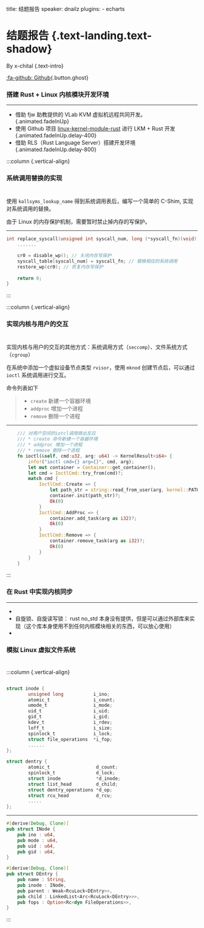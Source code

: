 title: 结题报告
speaker: dnailz
plugins:
    - echarts

<slide class="bg-black-blue aligncenter" image="https://source.unsplash.com/C1HhAQrbykQ/ .dark">

# 结题报告 {.text-landing.text-shadow}

By x-chital {.text-intro}

[:fa-github: Github](https://github.com/OSH-2020/x-chital){.button.ghost}


<slide :class="size-80">

### 搭建 Rust + Linux 内核模块开发环境
---

* 借助 fjw 助教提供的 VLab KVM 虚拟机远程共同开发。 {.animated.fadeInUp}
* 使用 Github 项目 [linux-kernel-module-rust](https://github.com/fishinabarrel/linux-kernel-module-rust) 进行 LKM + Rust 开发   {.animated.fadeInUp.delay-400}
* 借助 RLS（Rust Language Server）搭建开发环境 {.animated.fadeInUp.delay-800}

<slide :class="size-80">

:::column {.vertical-align}
### 系统调用替换的实现
# 
#
#
#

使用 `kallsyms_lookup_name` 得到系统调用表后，编写一个简单的 C-Shim, 实现对系统调用的替换。

由于 Linux 的内存保护机制，需要暂时禁止掉内存的写保护。

----

```c
int replace_syscall(unsigned int syscall_num, long (*syscall_fn)(void)) { 
    .......

    cr0 = disable_wp(); // 关闭内存写保护
    syscall_table[syscall_num] = syscall_fn; // 替换相应的系统调用
    restore_wp(cr0); // 恢复内存写保护
    
    return 0;
}
```
:::

<slide :class="size-80">

:::column {.vertical-align}
### 实现内核与用户的交互
# 
#
#
#

实现内核与用户的交互的其他方式：系统调用方式（`seccomp`）、文件系统方式（`cgroup`）

在系统中添加一个虚拟设备节点类型 `rvisor`，使用 `mknod` 创建节点后，可以通过 `ioctl` 系统调用进行交互。

命令列表如下

> * `create` 新建一个容器环境
> * `addproc` 增加一个进程
> * `remove` 删除一个进程

----

```rust
    /// 对用户空间的iotcl调用做出反应
    /// * create 命令新建一个容器环境
    /// * addproc 增加一个进程
    /// * remove 删除一个进程
    fn ioctl(&self, cmd:u32, arg: u64) -> KernelResult<i64> {
        info!("ioctl cmd={} arg={}", cmd, arg);
        let mut container = Container::get_container();
        let cmd = IoctlCmd::try_from(cmd)?;
        match cmd {
            IoctlCmd::Create => {
                let path_str = string::read_from_user(arg, kernel::PATH_MAX)?;
                container.init(path_str)?;
                Ok(0)
            }
            IoctlCmd::AddProc => {
                container.add_task(arg as i32)?;
                Ok(0)
            }
            IoctlCmd::Remove => {
                container.remove_task(arg as i32)?;
                Ok(0)
            }
        }
    }
```
:::

<slide :class="size-80">

### 在 Rust 中实现内核同步
---

* 
* 自旋锁、自旋读写锁： rust no_std 本身没有提供，但是可以通过外部库来实现（这个库本身使用不到任何内核模块相关的东西，可以放心使用）
*  


<slide :class="size-80">

### 模拟 Linux 虚拟文件系统
# 
#
#
#
# 
#
#
#

:::column {.vertical-align}

```c

struct inode {         
        unsigned long           i_ino;
        atomic_t                i_count;
        umode_t                 i_mode;
        uid_t                   i_uid;
        gid_t                   i_gid;
        kdev_t                  i_rdev;
        loff_t                  i_size;
        spinlock_t              i_lock;
        struct file_operations  *i_fop;
        ......
};

struct dentry {
        atomic_t                 d_count;      
        spinlock_t               d_lock;       
        struct inode             *d_inode;     
        struct list_head         d_child;      
        struct dentry_operations *d_op;        
        struct rcu_head          d_rcu;        
        .....
};
```

----

```rust
#[derive(Debug, Clone)]
pub struct INode {
    pub ino : u64,
    pub mode : u64,
    pub uid : u64,
    pub gid : u64,
}

#[derive(Debug, Clone)]
pub struct DEntry {
    pub name : String,
    pub inode : INode,
    pub parent : Weak<RcuLock<DEntry>>,
    pub child : LinkedList<Arc<RcuLock<DEntry>>>,
    pub fops : Option<Rc<dyn FileOperations>>,
}

```
:::

